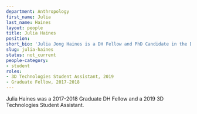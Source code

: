 ```yaml
---
department: Anthropology
first_name: Julia
last_name: Haines
layout: people
title: Julia Haines
position:
short_bio: 'Julia Jong Haines is a DH Fellow and PhD Candidate in the Department of Anthropology studying the archaeology of slavery and indentured labor on Mauritius.'
slug: julia-haines
status: not_current
people-category:
- student
roles:  
- 3D Technologies Student Assistant, 2019  
- Graduate Fellow, 2017-2018
---
```

Julia Haines was a 2017-2018 Graduate DH Fellow and a 2019 3D Technologies Student Assistant.
